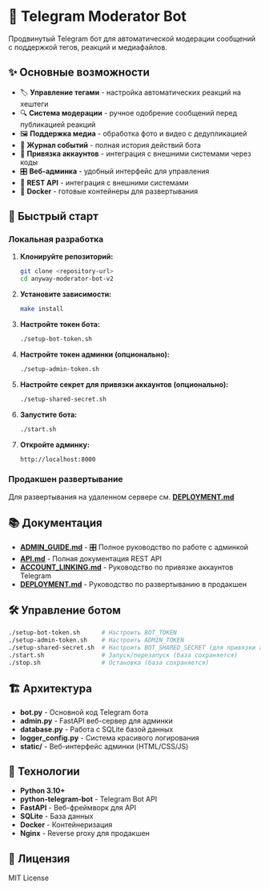 # 🤖 Telegram Moderator Bot

Продвинутый Telegram бот для автоматической модерации сообщений с поддержкой тегов, реакций и медиафайлов.

## ✨ Основные возможности

- 🏷️ **Управление тегами** - настройка автоматических реакций на хештеги
- 🔍 **Система модерации** - ручное одобрение сообщений перед публикацией реакций
- 🖼️ **Поддержка медиа** - обработка фото и видео с дедупликацией
- 📝 **Журнал событий** - полная история действий бота
- 🔗 **Привязка аккаунтов** - интеграция с внешними системами через коды
- 🎛️ **Веб-админка** - удобный интерфейс для управления
- 🔧 **REST API** - интеграция с внешними системами
- 🐳 **Docker** - готовые контейнеры для развертывания

## 🚀 Быстрый старт

### Локальная разработка

1. **Клонируйте репозиторий:**
   ```bash
   git clone <repository-url>
   cd anyway-moderator-bot-v2
   ```

2. **Установите зависимости:**
   ```bash
   make install
   ```

3. **Настройте токен бота:**
   ```bash
   ./setup-bot-token.sh
   ```

4. **Настройте токен админки (опционально):**
   ```bash
   ./setup-admin-token.sh
   ```

5. **Настройте секрет для привязки аккаунтов (опционально):**
   ```bash
   ./setup-shared-secret.sh
   ```

6. **Запустите бота:**
   ```bash
   ./start.sh
   ```

7. **Откройте админку:**
   ```
   http://localhost:8000
   ```

### Продакшен развертывание

Для развертывания на удаленном сервере см. **[DEPLOYMENT.md](DEPLOYMENT.md)**

## 📚 Документация

- **[ADMIN_GUIDE.md](ADMIN_GUIDE.md)** - 🎛️ Полное руководство по работе с админкой
- **[API.md](API.md)** - Полная документация REST API
- **[ACCOUNT_LINKING.md](ACCOUNT_LINKING.md)** - Руководство по привязке аккаунтов Telegram
- **[DEPLOYMENT.md](DEPLOYMENT.md)** - Руководство по развертыванию в продакшен

## 🛠️ Управление ботом

```bash
./setup-bot-token.sh      # Настроить BOT_TOKEN
./setup-admin-token.sh    # Настроить ADMIN_TOKEN
./setup-shared-secret.sh  # Настроить BOT_SHARED_SECRET (для привязки аккаунтов)
./start.sh                # Запуск/перезапуск (база сохраняется)
./stop.sh                 # Остановка (база сохраняется)
```

## 🏗️ Архитектура

- **bot.py** - Основной код Telegram бота
- **admin.py** - FastAPI веб-сервер для админки
- **database.py** - Работа с SQLite базой данных
- **logger_config.py** - Система красивого логирования
- **static/** - Веб-интерфейс админки (HTML/CSS/JS)

## 🔧 Технологии

- **Python 3.10+**
- **python-telegram-bot** - Telegram Bot API
- **FastAPI** - Веб-фреймворк для API
- **SQLite** - База данных
- **Docker** - Контейнеризация
- **Nginx** - Reverse proxy для продакшен

## 📄 Лицензия

MIT License

